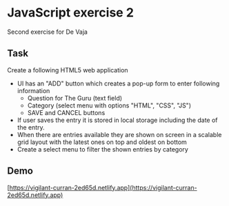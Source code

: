 # JavaScript exercise 2
Second exercise for De Vaja

## Task
Create a following HTML5 web application
- UI has an "ADD" button which creates a pop-up form to enter following
information
    - Question for The Guru (text field)
    - Category (select menu with options "HTML", "CSS", "JS")
    - SAVE and CANCEL buttons
- If user saves the entry it is stored in local storage including the date of the entry.
- When there are entries available they are shown on screen in a scalable grid
layout with the latest ones on top and oldest on bottom
- Create a select menu to filter the shown entries by category


## Demo
[https://vigilant-curran-2ed65d.netlify.app](https://vigilant-curran-2ed65d.netlify.app)
